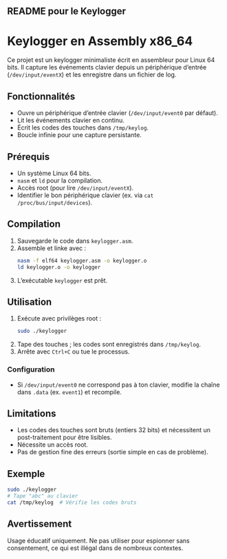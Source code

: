 ## README pour le Keylogger

# Keylogger en Assembly x86_64

Ce projet est un keylogger minimaliste écrit en assembleur pour Linux 64 bits. Il capture les événements clavier depuis un périphérique d’entrée (`/dev/input/eventX`) et les enregistre dans un fichier de log.

## Fonctionnalités
- Ouvre un périphérique d’entrée clavier (`/dev/input/event0` par défaut).
- Lit les événements clavier en continu.
- Écrit les codes des touches dans `/tmp/keylog`.
- Boucle infinie pour une capture persistante.

## Prérequis
- Un système Linux 64 bits.
- `nasm` et `ld` pour la compilation.
- Accès root (pour lire `/dev/input/eventX`).
- Identifier le bon périphérique clavier (ex. via `cat /proc/bus/input/devices`).

## Compilation
1. Sauvegarde le code dans `keylogger.asm`.
2. Assemble et linke avec :
   ```bash
   nasm -f elf64 keylogger.asm -o keylogger.o
   ld keylogger.o -o keylogger
   ```
3. L’exécutable `keylogger` est prêt.

## Utilisation
1. Exécute avec privilèges root :
   ```bash
   sudo ./keylogger
   ```
2. Tape des touches ; les codes sont enregistrés dans `/tmp/keylog`.
3. Arrête avec `Ctrl+C` ou tue le processus.

### Configuration
- Si `/dev/input/event0` ne correspond pas à ton clavier, modifie la chaîne dans `.data` (ex. `event1`) et recompile.

## Limitations
- Les codes des touches sont bruts (entiers 32 bits) et nécessitent un post-traitement pour être lisibles.
- Nécessite un accès root.
- Pas de gestion fine des erreurs (sortie simple en cas de problème).

## Exemple
```bash
sudo ./keylogger
# Tape "abc" au clavier
cat /tmp/keylog  # Vérifie les codes bruts
```

## Avertissement
Usage éducatif uniquement. Ne pas utiliser pour espionner sans consentement, ce qui est illégal dans de nombreux contextes.
